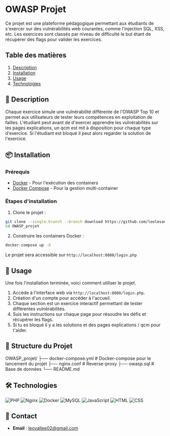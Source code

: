 # **OWASP Projet**

Ce projet est une plateforme pédagogique permettant aux étudiants de s'exercer sur des vulnérabilités web courantes, comme l'injection SQL, XSS, etc. Les exercices sont classés par niveau de difficulté le but étant de récupérer des flags pour valider les exercices.

## **Table des matières**

1. [Description](#description)
2. [Installation](#installation)
3. [Usage](#usage)
4. [Technologies](#technologies)

## **🚀 Description**

Chaque exercice simule une vulnérabilité différente de l'OWASP Top 10 et permet aux utilisateurs de tester leurs compétences en exploitation de failles. L'étudiant peut avant de d'exercer apprendre les vulnérabilités sur les pages explications, un qcm est mit à disposition pour chaque type d'exercice. Si l'étudiant est bloqué il peut alors regarder la solution de l'exercice.

## **📦 Installation**

### Prérequis

- [Docker](https://www.docker.com/get-started) - Pour l'exécution des containers
- [Docker Compose](https://docs.docker.com/compose/install/) - Pour la gestion multi-container

### Étapes d'installation

1. Clone le projet :

```bash
git clone --single-branch --branch download https://github.com/leolesang/OWASP_projet.git
cd OWASP_projet
```

2. Construire les containers Docker :

```bash
docker-compose up -d
```

Le projet sera accessible sur `http://localhost:8080/login.php`

## **📖 Usage**

Une fois l'installation terminée, voici comment utiliser le projet.

1. Accède à l'interface web via `http://localhost:8080/login.php`.
2. Création d'un compte pour accéder à l'accueil.
3. Chaque section est un exercice interactif permettant de tester différentes vulnérabilités.
4. Suis les instructions sur chaque page pour résoudre les défis et récupérer les flags.
5. Si tu es bloqué il y a les solutions et des pages explications / qcm pour t'aider.

## **📂 Structure du Projet**

OWASP_projet/
├──  docker-compose.yml # Docker-compose pour le lancement du projet
├──  nginx.conf # Reverse-proxy
├──  owasp.sql # Base de données
└── README.md            

## **🛠 Technologies**

![PHP](https://img.shields.io/badge/PHP-8.2-777BB4?logo=php&logoColor=white)
![Nginx](https://img.shields.io/badge/Nginx-009639?logo=nginx&logoColor=white)
![Docker](https://img.shields.io/badge/Docker-2496ED?logo=docker&logoColor=white)
![MySQL](https://img.shields.io/badge/MySQL-4479A1?logo=mysql&logoColor=white)
![JavaScript](https://img.shields.io/badge/JavaScript-F7DF1E?logo=javascript&logoColor=black)
![HTML](https://img.shields.io/badge/HTML-E34F26?logo=html5&logoColor=white)
![CSS](https://img.shields.io/badge/CSS-1572B6?logo=css3&logoColor=white)

## **📧  Contact**

- **Email** : leovallee02@gmail.com



